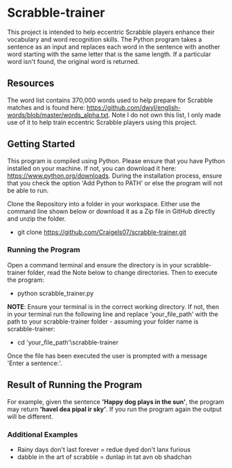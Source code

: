 # Scrabble-trainer
This project is intended to help eccentric Scrabble players enhance their vocabulary and word recognition skills. The Python program takes a sentence as an input and replaces each word in the sentence with another word starting with the same letter that is the same length. If a particular word isn't found, the original word is returned.

## Resources 
The word list contains 370,000 words used to help prepare for Scrabble matches and is found here: https://github.com/dwyl/english-words/blob/master/words_alpha.txt. Note I do not own this list, I only made use of it to help train eccentric Scrabble players using this project.

## Getting Started
This program is compiled using Python. Please ensure that you have Python installed on your machine. If not, you can download it here: https://www.python.org/downloads. During the installation process, ensure that you check the option 'Add Python to PATH' or else the program will not be able to run.

Clone the Repository into a folder in your workspace. Either use the command line shown below or download it as a Zip file in GitHub directly and unzip the folder.
- git clone https://github.com/Craigels07/scrabble-trainer.git
  
### Running the Program
Open a command terminal and ensure the directory is in your scrabble-trainer folder, read the Note below to change directories. Then to execute the program:
- python scrabble_trainer.py

**NOTE**: Ensure your terminal is in the correct working directory. If not, then in your terminal run the following line and replace 'your_file_path' with the path to your scrabble-trainer folder - assuming your folder name is scrabble-trainer:
- cd 'your_file_path'\scrabble-trainer

Once the file has been executed the user is prompted with a message 'Enter a sentence:'. 
## Result of Running the Program
For example, given the sentence **'Happy dog plays in the sun'**, the program may return **'havel dea pipal ir sky'**. If you run the program again the output will be different.

### Additional Examples
- Rainy days don't last forever = redue dyed don't lanx furious
- dabble in the art of scrabble = dunlap in tat avn ob shadchan



